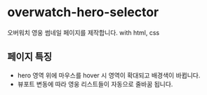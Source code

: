 # overwatch-hero-selector

오버워치 영웅 썸네일 페이지를 제작합니다. with html, css

## 페이지 특징

- hero 영역 위에 마우스를 hover 시 영역이 확대되고 배경색이 바뀝니다.
- 뷰포트 변동에 따라 영웅 리스트들이 자동으로 줄바꿈 됩니다.
